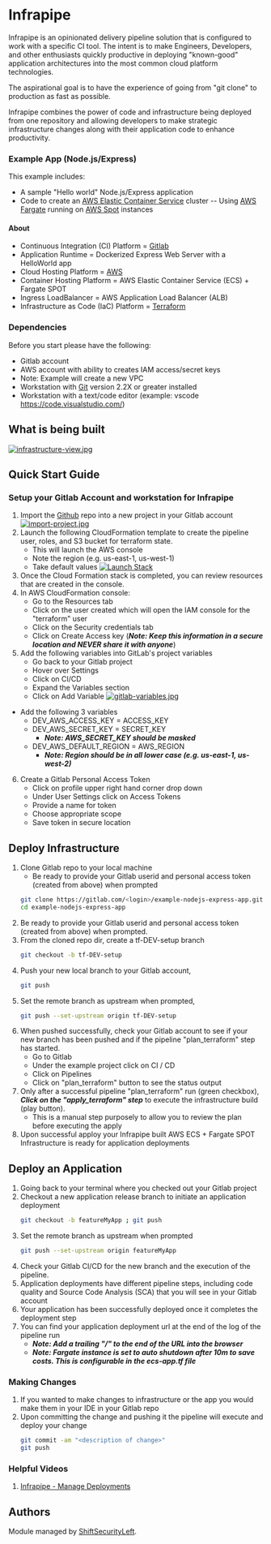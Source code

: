 # Infrapipe

Infrapipe is an opinionated delivery pipeline solution that is configured to work with a specific CI tool.  The intent is to make Engineers, Developers, and other enthusiasts quickly productive in deploying "known-good" application architectures into the most common cloud platform technologies.  

The aspirational goal is to have the experience of going from "git clone" to production as fast as possible.

Infrapipe combines the power of code and infrastructure being deployed from one repository and allowing developers to make strategic infrastructure changes along with their application code to enhance productivity.

### Example App (Node.js/Express)
This example includes:
- A sample "Hello world" Node.js/Express application
- Code to create an [AWS Elastic Container Service](https://aws.amazon.com/ecs/) cluster
   -- Using [AWS Fargate](https://aws.amazon.com/fargate/) running on [AWS Spot](https://aws.amazon.com/ec2/spot/) instances

#### About
-   Continuous Integration (CI) Platform = [Gitlab](https://www.gitlab.com) 
-   Application Runtime = Dockerized Express Web Server with a HelloWorld app
-   Cloud Hosting Platform = [AWS](https://aws.amazon.com/)
-   Container Hosting Platform = AWS Elastic Container Service (ECS) + Fargate SPOT 
-   Ingress LoadBalancer = AWS Application Load Balancer (ALB)
-   Infrastructure as Code (IaC) Platform = [Terraform](https://www.terraform.io/)

### Dependencies
Before you start please have the following:
-   Gitlab account
-   AWS account with ability to creates IAM access/secret keys
   -  Note: Example will create a new VPC
-   Workstation with [Git](https://git-scm.com/downloads) version 2.2X or greater installed
-   Workstation with a text/code editor (example: vscode https://code.visualstudio.com/)

## What is being built ##
[![infrastructure-view.jpg](https://i.postimg.cc/V6wRwH9j/infrastructure-view.jpg)](https://postimg.cc/bG6bHgBJ)

## Quick Start Guide
### Setup your Gitlab Account and workstation for Infrapipe
1. Import the [Github](https://github.com/shiftsecurityleft/example-nodejs-express-app.git) repo into a new project in your Gitlab account
[![import-project.jpg](https://i.postimg.cc/Fs1RWkng/import-project.jpg)](https://postimg.cc/KRSx4jbR)
1. Launch the following CloudFormation template to create the pipeline user, roles, and S3 bucket for terraform state.
   -  This will launch the AWS console
   -  Note the region (e.g. us-east-1, us-west-1)
   -  Take default values
[![Launch Stack](https://s3.amazonaws.com/cloudformation-examples/cloudformation-launch-stack.png)](https://console.aws.amazon.com/cloudformation/home?region=us-east-1#/stacks/new?stackName=InfraPipeSetup&templateURL=https://shiftsecurityleft-infrapipe-cf.s3.amazonaws.com/infrapipe/branch/master/cf-templates/infrapipe-setup.cfn.yaml) 
1. Once the Cloud Formation stack is completed, you can review resources that are created in the console.
1. In AWS CloudFormation console:
   -  Go to the Resources tab 
   -  Click on the user created which will open the IAM console for the "terraform" user
   -  Click on the Security credentials tab
   -  Click on Create Access key (***Note: Keep this information in a secure location and NEVER share it with anyone***)
1. Add the following variables into GitLab's project variables
   -  Go back to your Gitlab project
   -  Hover over Settings
   -  Click on CI/CD
   -  Expand the Variables section
   -  Click on Add Variable
[![gitlab-variables.jpg](https://i.postimg.cc/y6r0C3b8/gitlab-variables.jpg)](https://postimg.cc/WtgdMzVB)
- Add the following 3 variables
   - DEV_AWS_ACCESS_KEY = ACCESS_KEY
   - DEV_AWS_SECRET_KEY = SECRET_KEY
      -  ***Note: AWS_SECRET_KEY should be masked***
   - DEV_AWS_DEFAULT_REGION = AWS_REGION
      -  ***Note: Region should be in all lower case (e.g. us-east-1, us-west-2)***
6. Create a Gitlab Personal Access Token
   -  Click on profile upper right hand corner drop down
   -  Under User Settings click on Access Tokens
   -  Provide a name for token
   -  Choose appropriate scope
   -  Save token in secure location

## Deploy Infrastructure
1. Clone Gitlab repo to your local machine
   -  Be ready to provide your Gitlab userid and personal access token (created from above) when prompted
   ```sh
   git clone https://gitlab.com/<login>/example-nodejs-express-app.git
   cd example-nodejs-express-app
   ```
1. Be ready to provide your Gitlab userid and personal access token (created from above) when prompted.
1. From the cloned repo dir, create a tf-DEV-setup branch
   ```sh
   git checkout -b tf-DEV-setup
   ```
1. Push your new local branch to your Gitlab account,
   ```sh
   git push
   ```
1. Set the remote branch as upstream when prompted,
   ```sh   
   git push --set-upstream origin tf-DEV-setup
   ```
1. When pushed successfully, check your Gitlab account to see if your new branch has been pushed and if the pipeline "plan_terraform" step has started.
   -  Go to Gitlab
   -  Under the example project click on CI / CD
   -  Click on Pipelines
   -  Click on "plan_terraform" button to see the status output
1. Only after a successful pipeline "plan_terraform" run (green checkbox), ***Click on the "apply_terraform" step*** to execute the infrastructure build (play button).
   -  This is a manual step purposely to allow you to review the plan before executing the apply
1. Upon successful apploy your Infrapipe built AWS ECS + Fargate SPOT Infrastructure is ready for application deployments

## Deploy an Application
1. Going back to your terminal where you checked out your Gitlab project
1. Checkout a new application release branch to initiate an application deployment
   ```sh
   git checkout -b featureMyApp ; git push
   ```
1. Set the remote branch as upstream when prompted
   ```sh
   git push --set-upstream origin featureMyApp
   ```
1. Check your Gitlab CI/CD for the new branch and the execution of the pipeline.
1. Application deployments have different pipeline steps, including code quality and Source Code Analysis (SCA) that you will see in your Gitlab account
1. Your application has been successfully deployed once it completes the deployment step
1. You can find your application deployment url at the end of the log of the pipeline run
   -  ***Note: Add a trailing "/" to the end of the URL into the browser***
   -  ***Note: Fargate instance is set to auto shutdown after 10m to save costs.  This is configurable in the ecs-app.tf file***

### Making Changes
1. If you wanted to make changes to infrastructure or the app you would make them in your IDE in your Gitlab repo
1. Upon committing the change and pushing it the pipeline will execute and deploy your change
   ```sh
   git commit -am "<description of change>"
   git push
   ```
   
### Helpful Videos
1. [Infrapipe - Manage Deployments](https://youtu.be/CITh9X1BIgw)
## Authors

Module managed by [ShiftSecurityLeft](https://shiftsecurityleft.io).
